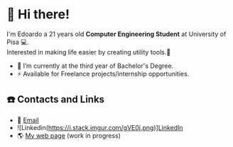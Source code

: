 # :wave: Hi there!
I'm Edoardo a 21 years old **Computer Engineering Student** at University of Pisa :computer:.\
Interested in making life easier by creating utility tools.:milky_way:

- :telescope: I’m currently at the third year of Bachelor's Degree.
- :zap:  Available for Freelance projects/internship opportunities.

## :phone: Contacts and Links
- :email: [Email](mailto:ruffoli99@gmail.com)
- ![Linkedin(https://i.stack.imgur.com/gVE0j.png)][LinkedIn](https://www.linkedin.com/in/edoardoruffoli)
- :earth_americas: [My web page](https://edoardoruffoli.github.io) (work in progress)
